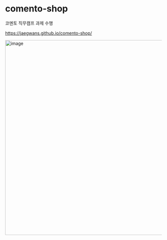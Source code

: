 # comento-shop

코멘토 직무캠프 과제 수행

https://jaegwans.github.io/comento-shop/


<img width="625" alt="image" src="https://user-images.githubusercontent.com/50818389/208008419-a0706e72-0ee6-4ab2-957c-deed0abeded4.png">
